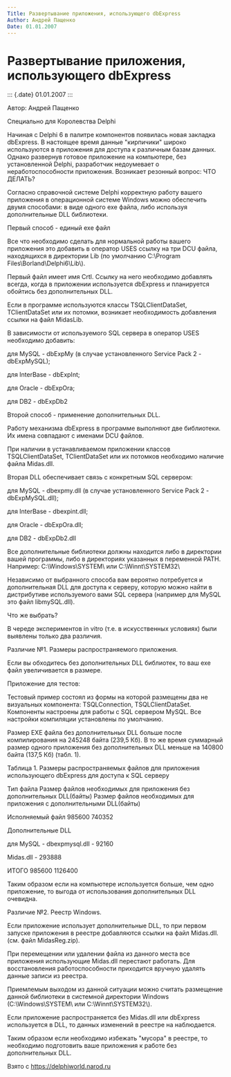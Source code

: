 ```yaml
---
Title: Развертывание приложения, использующего dbExpress
Author: Андрей Пащенко
Date: 01.01.2007
---
```



Развертывание приложения, использующего dbExpress
=================================================

::: {.date}
01.01.2007
:::

Автор: Андрей Пащенко

Специально для Королевства Delphi

Начиная с Delphi 6 в палитре компонентов появилась новая закладка
dbExpress. В настоящее время данные "кирпичики" широко используются в
приложения для доступа к различным базам данных. Однако развернув
готовое приложение на компьютере, без установленной Delphi, разработчик
недоумевает о неработоспособности приложения. Возникает резонный вопрос:
ЧТО ДЕЛАТЬ?

Согласно справочной системе Delphi корректную работу вашего приложения в
операционной системе Windows можно обеспечить двумя способами: в виде
одного exe файла, либо используя дополнительные DLL библиотеки.

Первый способ - единый exe файл

Все что необходимо сделать для нормальной работы вашего приложения это
добавить в оператор USES ссылку на три DCU файла, находящихся в
директории Lib (по умолчанию C:\\Program
Files\\Borland\\Delphi6\\Lib\\).

Первый файл имеет имя Crtl. Ссылку на него необходимо добавлять всегда,
когда в приложении используется dbExpress и планируется обойтись без
дополнительных DLL.

Если в программе используются классы TSQLClientDataSet, TClientDataSet
или их потомки, возникает необходимость добавления ссылки на файл
MidasLib.

В зависимости от используемого SQL сервера в оператор USES необходимо
добавить:

для MySQL - dbExpMy (в случае установленного Service Pack 2 -
dbExpMySQL);

для InterBase - dbExpInt;

для Oracle - dbExpOra;

для DB2 - dbExpDb2

Второй способ - применение дополнительных DLL.

Работу механизма dbExpress в программе выполняют две библиотеки. Их
имена совпадают с именами DCU файлов.

При наличии в устанавливаемом приложении классов TSQLClientDataSet,
TClientDataSet или их потомков необходимо наличие файла Midas.dll.

Вторая DLL обеспечивает связь с конкретным SQL сервером:

для MySQL - dbexpmy.dll (в случае установленного Service Pack 2 -
dbExpMySQL.dll);

для InterBase - dbexpint.dll;

для Oracle - dbExpOra.dll;

для DB2 - dbExpDb2.dll

Все дополнительные библиотеки должны находится либо в директории вашей
программы, либо в директориях указанных в переменной PATH. Например:
C:\\Windows\\SYSTEM\\ или C:\\Winnt\\SYSTEM32\

Независимо от выбранного способа вам вероятно потребуется и
дополнительная DLL для доступа к серверу, которую можно найти в
дистрибутиве используемого вами SQL сервера (например для MySQL это файл
libmySQL.dll).

Что же выбрать?

В череде экспериментов in vitro (т.е. в искусственных условиях) были
выявлены только два различия.

Различие №1. Размеры распространяемого приложения.

Если вы обходитесь без дополнительных DLL библиотек, то ваш exe файл
увеличивается в размере.

Приложение для тестов:

Тестовый пример состоял из формы на которой размещены два не визуальных
компонента: TSQLConnection, TSQLClientDataSet. Компоненты настроены для
работы с SQL сервером MySQL. Все настройки компиляции установлены по
умолчанию.

Размер EXE файла без дополнительных DLL больше после компилирования на
245248 байта (239,5 Кб). В то же время суммарный размер одного
приложения без дополнительных DLL меньше на 140800 байта (137,5 Кб)
(табл. 1).

Таблица 1. Размеры распространяемых файлов для приложения использующего
dbExpress для доступа к SQL серверу

Тип файла Размер файлов необходимых для приложения без дополнительных
DLL(байты) Размер файлов необходимых для приложения с дополнительными
DLL(байты)

Исполняемый файл 985600 740352

Дополнительные DLL

для MySQL - dbexpmysql.dll - 92160

Midas.dll - 293888

ИТОГО 985600 1126400

Таким образом если на компьютере используется больше, чем одно
приложение, то выгода от использования дополнительных DLL очевидна.

Различие №2. Реестр Windows.

Если приложение использует дополнительные DLL, то при первом запуске
приложения в реестре добавляются ссылки на файл Midas.dll. (см. файл
MidasReg.zip).

При перемещении или удалении файла из данного места все приложения
использующие Midas.dll перестают работать. Для восстановления
работоспособности приходится вручную удалять данные записи из реестра.

Приемлемым выходом из данной ситуации можно считать размещение данной
библиотеки в системной директории Windows (C:\\Windows\\SYSTEM\\ или
C:\\Winnt\\SYSTEM32\\).

Если приложение распространяется без Midas.dll или dbExpress
используется в DLL, то данных изменений в реестре на наблюдается.

Таким образом если необходимо избежать "мусора" в реестре, то
необходимо подготовить ваше приложения к работе без дополнительных DLL.

Взято с <https://delphiworld.narod.ru>
